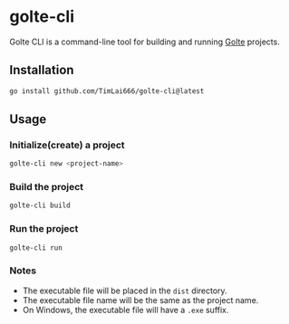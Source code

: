 # golte-cli

Golte CLI is a command-line tool for building and running [Golte](https://github.com/nichady/golte) projects.

## Installation

```bash
go install github.com/TimLai666/golte-cli@latest
```

## Usage

### Initialize(create) a project

```bash
golte-cli new <project-name>
```

### Build the project

```bash
golte-cli build
```

### Run the project

```bash
golte-cli run
```

### Notes

- The executable file will be placed in the `dist` directory.
- The executable file name will be the same as the project name.
- On Windows, the executable file will have a `.exe` suffix.
